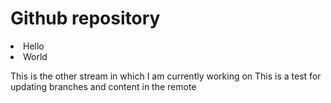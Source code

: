 # Github repository
<li> Hello </li>
<li> World </li>

This is the other stream in which I am currently working on
This is a test for updating branches and content in the remote

